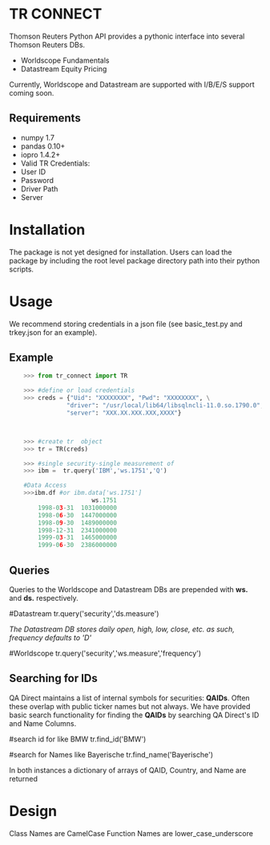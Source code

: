 TR CONNECT
======

Thomson Reuters Python API provides a pythonic interface into several Thomson Reuters DBs.

 * Worldscope Fundamentals
 * Datastream Equity Pricing


Currently, Worldscope and Datastream are supported with I/B/E/S support coming soon.

Requirements
------------

* numpy 1.7
* pandas 0.10+
* iopro 1.4.2+
* Valid TR Credentials:
 * User ID
 * Password
 * Driver Path
 * Server



Installation
============

The package is not yet designed for installation.  Users can load the package by including the root level package directory path into their python scripts.

Usage
=====
We recommend storing credentials in a json file (see basic_test.py and trkey.json for an example).

Example
------------------
```python
    >>> from tr_connect import TR

    >>> #define or load credentials
    >>> creds = {"Uid": "XXXXXXXX", "Pwd": "XXXXXXXX", \
                "driver": "/usr/local/lib64/libsqlncli-11.0.so.1790.0", \
                "server": "XXX.XX.XXX.XXX,XXXX"}



    >>> #create tr  object
    >>> tr = TR(creds)

    >>> #single security-single measurement of 
    >>> ibm =  tr.query('IBM','ws.1751','Q')

    #Data Access
    >>>ibm.df #or ibm.data['ws.1751']
                       ws.1751
        1998-03-31  1031000000
        1998-06-30  1447000000
        1998-09-30  1489000000
        1998-12-31  2341000000
        1999-03-31  1465000000
        1999-06-30  2386000000

```

Queries
-------
Queries to the Worldscope and Datastream DBs are prepended with **ws.** and **ds.** respectively.

#Datastream
tr.query('security','ds.measure')

*The Datastream DB stores daily open, high, low, close, etc.  as such, frequency defaults to 'D'*

#Worldscope
tr.query('security','ws.measure','frequency')


Searching for IDs
-----------------
QA Direct maintains a list of internal symbols for securities: **QAIDs**.  Often these overlap with public ticker names but not always.  We have provided basic search functionality for finding the **QAIDs** by searching QA Direct's ID and Name Columns.

#search id for like BMW
tr.find_id('BMW') 

#search for Names like Bayerische
tr.find_name('Bayerische')

In both instances a dictionary of arrays of QAID, Country, and Name are returned

Design
======
Class Names are CamelCase
Function Names are lower_case_underscore
